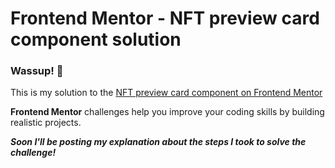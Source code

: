 # Frontend Mentor - NFT preview card component solution

### Wassup! :call_me_hand:

This is my solution to the [NFT preview card component on Frontend Mentor](https://www.frontendmentor.io/challenges/nft-preview-card-component-SbdUL_w0U)

**Frontend Mentor** challenges help you improve your coding skills by building realistic projects.

_**Soon I'll be posting my explanation about the steps I took to solve the challenge!**_ 
